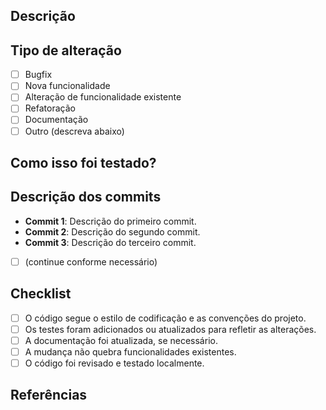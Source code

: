 ## Descrição

<!-- Descreva a alteração proposta nesta pull request. -->

## Tipo de alteração

- [ ] Bugfix
- [ ] Nova funcionalidade
- [ ] Alteração de funcionalidade existente
- [ ] Refatoração
- [ ] Documentação
- [ ] Outro (descreva abaixo)

## Como isso foi testado?

<!-- Descreva os testes realizados para verificar a correção ou funcionalidade. Inclua detalhes de ambientes, configurações e resultados. -->

## Descrição dos commits

<!-- Descreva cada commit presente nesta pull request. Seja específico sobre o que foi feito em cada commit. -->

- **Commit 1**: Descrição do primeiro commit.
- **Commit 2**: Descrição do segundo commit.
- **Commit 3**: Descrição do terceiro commit.
- [ ] (continue conforme necessário)

## Checklist

- [ ] O código segue o estilo de codificação e as convenções do projeto.
- [ ] Os testes foram adicionados ou atualizados para refletir as alterações.
- [ ] A documentação foi atualizada, se necessário.
- [ ] A mudança não quebra funcionalidades existentes.
- [ ] O código foi revisado e testado localmente.

## Referências

<!-- Se houver alguma issue relacionada, mencione-a aqui. Exemplo: Fixes #123 -->

